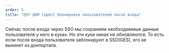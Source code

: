 ```yaml
---
order: 5
title: "@SY @AM [open] Блокировка пользователей после входа"
---
```


Сейчас после входа через SSO мы сохраняем необходиммые данные пользователя у него в куках. Но эти куки никак не обновляются. То есть если после входа пользователя заблокируют в SSO(GES), его не выкинет из докпортала.